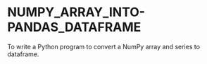 # NUMPY_ARRAY_INTO-PANDAS_DATAFRAME
To write a Python program to convert a NumPy array and series to dataframe.
